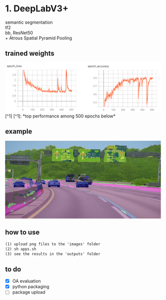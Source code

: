 # 1. DeepLabV3+
semantic segmentation \
tf2 \
bb, ResNet50 \
\+ Atrous Spatial Pyramid Pooling

## trained weights
<p align="left">
    <img src="la.png" width=600></br>[^1]
    [^1]: *top performance among 500 epochs below*
</p>

## example
<p align="left">
    <img src="output.png" width=600></br>
</p>

## how to use
```
(1) upload png files to the 'images' folder
(2) sh apps.sh
(3) see the results in the 'outputs' folder
```

## to do
- [x] OA evaluation
- [x] python packaging
- [ ] package upload
